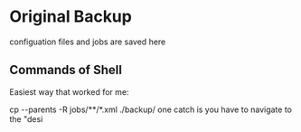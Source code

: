 # Original Backup
configuation files and jobs are saved here

## Commands of Shell
Easiest way that worked for me:

cp --parents -R jobs/**/*.xml ./backup/
one catch is you have to navigate to the "desi
